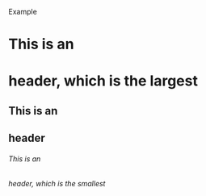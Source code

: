 Example
# This is an <h1> header, which is the largest
## This is an <h2> header
###### This is an <h6> header, which is the smallest
